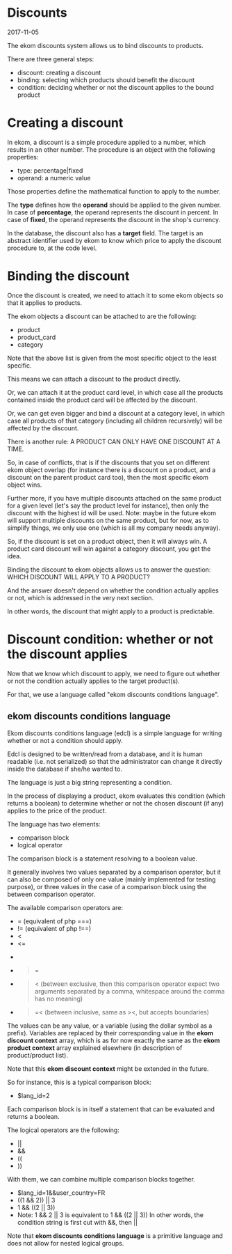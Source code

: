 Discounts
=============
2017-11-05


The ekom discounts system allows us to bind discounts to products.


There are three general steps:

- discount: creating a discount
- binding: selecting which products should benefit the discount
- condition: deciding whether or not the discount applies to the bound product



Creating a discount
========================

In ekom, a discount is a simple procedure applied to a number, which results in an other number.
The procedure is an object with the following properties:

- type: percentage|fixed
- operand: a numeric value


Those properties define the mathematical function to apply to the number.

The **type** defines how the **operand** should be applied to the given number.
In case of **percentage**, the operand represents the discount in percent.
In case of **fixed**, the operand represents the discount in the shop's currency.


In the database, the discount also has a **target** field.
The target is an abstract identifier used by ekom to know which price to apply the discount procedure to,
at the code level.



Binding the discount
=======================

Once the discount is created, we need to attach it to some ekom objects so that it applies to products.

The ekom objects a discount can be attached to are the following:

- product 
- product_card 
- category

Note that the above list is given from the most specific object to the least specific.


This means we can attach a discount to the product directly.

Or, we can attach it at the product card level, in which case all the products contained
inside the product card will be affected by the discount.

Or, we can get even bigger and bind a discount at a category level, in which case all products
of that category (including all children recursively) will be affected by the discount.

 
There is another rule: A PRODUCT CAN ONLY HAVE ONE DISCOUNT AT A TIME.

So, in case of conflicts, that is if the discounts that you set on different ekom object overlap
(for instance there is a discount on a product, and a discount on the parent product card too),
then the most specific ekom object wins.


Further more, if you have multiple discounts attached on the same product for a given level 
(let's say the product level for instance), then only the discount with the highest id will be used.
Note: maybe in the future ekom will support multiple discounts on the same product, but for now,
as to simplify things, we only use one (which is all my company needs anyway).



So, if the discount is set on a product object, then it will always win.
A product card discount will win against a category discount, you get the idea.



Binding the discount to ekom objects allows us to answer the question:
WHICH DISCOUNT WILL APPLY TO A PRODUCT?
 
 
And the answer doesn't depend on whether the condition actually applies or not, which is addressed in 
the very next section. 

In other words, the discount that might apply to a product is predictable.  
 



Discount condition: whether or not the discount applies
===========================================

Now that we know which discount to apply, we need to figure out whether or not the condition
actually applies to the target product(s).

For that, we use a language called "ekom discounts conditions language".


ekom discounts conditions language
------------------------------------

Ekom discounts conditions language (edcl) is a simple language for writing whether or not
a condition should apply.

Edcl is designed to be written/read from a database, and it is human readable (i.e. not serialized)
so that the administrator can change it directly inside the database if she/he wanted to.


The language is just a big string representing a condition.

In the process of displaying a product, ekom evaluates this condition (which returns a boolean)
to determine whether or not the chosen discount (if any) applies to the price of the product.

The language has two elements:

- comparison block
- logical operator


The comparison block is a statement resolving to a boolean value.

It generally involves two values separated by a comparison operator, but it can also be composed of 
only one value (mainly implemented for testing purpose), or three values in the case
of a comparison block using the between comparison operator.




The available comparison operators are:

- = (equivalent of php ===)
- != (equivalent of php !==)
- < 
- <= 
- > 
- >= 
- >< (between exclusive, then this comparison operator expect two arguments separated by a comma,
        whitespace around the comma has no meaning) 
- >=< (between inclusive, same as ><, but accepts boundaries)


The values can be any value, or a variable (using the dollar symbol as a prefix).
Variables are replaced by their corresponding value in the **ekom discount context** array,
which is as for now exactly the same as the **ekom product context** array explained
elsewhere (in description of product/product list).

Note that this **ekom discount context** might be extended in the future. 


So for instance, this is a typical comparison block:

- $lang_id=2


Each comparison block is in itself a statement that can be evaluated and returns a boolean.

The logical operators are the following:

- ||
- &&
- (( 
- ))

With them, we can combine multiple comparison blocks together.

- $lang_id=1&&user_country=FR
- ((1 && 2)) || 3
- 1 && ((2 || 3))
- Note: 1 && 2 || 3 is equivalent to 1 && ((2 || 3))
        In other words, the condition string is first cut with &&, then || 


Note that **ekom discounts conditions language** is a primitive language and does not allow
for nested logical groups.









